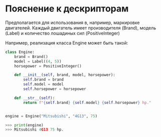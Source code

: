 # Пояснение к дескрипторам
Предполагается для использования в, например, маркировке двигателей.
Каждый двигатель имеет производителя (Brand), модель (Label) и количество лошадиных сил (PositiveInteger)

Например, реализация класса Engine может быть такой:
```python
class Engine:
    brand = Brand()
    model = Label((4, 5))
    horsepower = PositiveInteger()

    def __init__(self, brand, model, horsepower):
        self.brand = brand
        self.model = model
        self.horsepower = horsepower

    def __str__(self):
        return f"{self.brand} {self.model} {self.horsepower} hp."


engine = Engine("Mitsubishi", "4G13", 75)
```

```python
>>> print(engine)
>>> Mitsubishi 4G13 75 hp.
```